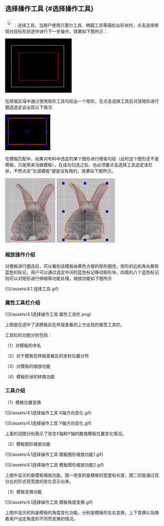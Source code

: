 ## 选择操作工具 {#选择操作工具}

![](/assets/选择操作工具.png)：选择工具，当用户使用贝塞尔工具、椭圆工具等描绘出形状时，点击选择按钮对目标形状选中进行下一步操作，效果如下图所示：

![](/assets/选择操作1.png)

在排版区域中通过使用矩形工具勾绘出一个矩形，在点击选择工具后对该矩形进行圈选选定会出现以下情况

![](/assets/圈选选定2.png)

在模板匹配中，如果对布料中选定的某个图形进行模板勾绘（此时这个图形还不是模板，只是用来当做模板），在成功勾选之后，也必须要点击选择工具选定该形状，不然点击“生成模板”键是没有用的，效果如下图所示。

![](/assets/模板1.png)        ![](/assets/模板2.png)

### 缩放操作介绍

对模板进行圈选后，可以看到该模板由黄色方框的矩形圈住，矩形的边和角处都有蓝色的标记，用户可以通过选定中间的蓝色标记移动矩形块，四周的八个蓝色标记则可以对矩形进行伸缩等功能处理。缩放功能如下图所示

![](/assets/4.1 选择工具.gif)

### 属性工具栏介绍

![](/assets/4.1选择操作工具 属性工具栏.png)

上图是在选中了该模板后在样版查看的上方出现的属性工具栏。

工具栏的功能分别包括：

（1）对模板的命名

（2）对于模板在样版查看区的坐标位置分布

（3）对模板的缩放功能

（4）模板形状的转换功能

### 工具介绍

（1）模板位置变换

![](/assets/4.1选择操作工具 X轴方向变化.gif)

![](/assets/4.1选择操作工具 Y轴方向变化.gif)

上面的动图分别表示了改变X轴和Y轴的数值模板位置变化情况。

（2）模板图形缩放功能

![](/assets/4.1选择操作工具 模板图形缩放功能1.gif)

![](/assets/4.1选择操作工具 模板图形缩放功能2.gif)

上图中显示的是模板缩放功能，图一改变的是模板的宽度和长度，图二则是通过百分比的形式将宽度的变化显示出来。

（3）模板变换功能

![](/assets/4.1选择操作工具 模板角度变换.gif)

上图中显示的则是模板的角度变化功能，分别是模板的左右变换，上下变换以及随着用户设定角度的不同而变换的情况。

